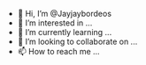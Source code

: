 - 👋 Hi, I’m @Jayjaybordeos
- 👀 I’m interested in ...
- 🌱 I’m currently learning ...
- 💞️ I’m looking to collaborate on ...
- 📫 How to reach me ...

<!---
Jayjaybordeos/Jayjaybordeos is a ✨ special ✨ repository because its `README.md` (this file) appears on your GitHub profile.
You can click the Preview link to take a look at your changes.
--->
